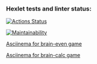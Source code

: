 ### Hexlet tests and linter status:
[![Actions Status](https://github.com/Naryzhnaia/qa-auto-engineer-javascript-project-44/actions/workflows/hexlet-check.yml/badge.svg)](https://github.com/Naryzhnaia/qa-auto-engineer-javascript-project-44/actions)

[![Maintainability](https://api.codeclimate.com/v1/badges/c38087b8153cd04532d1/maintainability)](https://codeclimate.com/github/Naryzhnaia/qa-auto-engineer-javascript-project-44/maintainability)

[Asciinema for brain-even game](https://asciinema.org/a/86ZdR1ip8BSSUwJuPh6CHjrrE)

[Asciinema for brain-calc game](https://asciinema.org/a/5M4z2gdp8k1a8M4U2PgHmv58d)